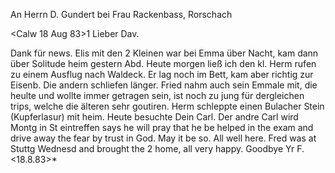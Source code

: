 An Herrn D. Gundert bei Frau Rackenbass, Rorschach

 <Calw 18 Aug 83>1
Lieber Dav.

Dank für news. Elis mit den 2 Kleinen war bei Emma über Nacht, kam dann über Solitude heim gestern Abd. Heute morgen ließ ich den kl. Herm rufen zu einem Ausflug nach Waldeck. Er lag noch im Bett, kam aber richtig zur Eisenb. Die andern schliefen länger. Fried nahm auch sein Emmale mit, die heulte und wollte immer getragen sein, ist noch zu jung für dergleichen trips, welche die älteren sehr goutiren. Herm schleppte einen Bulacher Stein (Kupferlasur) mit heim. Heute besuchte Dein Carl. Der andre Carl wird Montg in St eintreffen says he will pray that he be helped in the exam and drive away the fear by trust in God. May it be so. All well here. Fred was at Stuttg Wednesd and brought the 2 home, all very happy. Goodbye  Yr F.
<18.8.83>*
